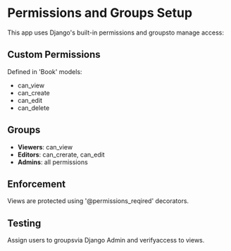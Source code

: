 # Permissions and Groups Setup

This app uses Django's built-in permissions and groupsto manage access:

## Custom Permissions
Defined in 'Book' models:
- can_view
- can_create
- can_edit
- can_delete

## Groups
- **Viewers**: can_view
- **Editors**: can_crerate, can_edit
- **Admins**: all permissions

## Enforcement
Views are protected using '@permissions_reqired' decorators.

## Testing 
Assign users to groupsvia Django Admin and verifyaccess to views.